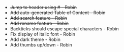 - ~~Jump to header using # - Robin~~
- ~~Add auto-generated Table of Content - Robin~~
- ~~Add search feature - Robin~~
- ~~Add rename feature - Robin~~
- Backticks should escape special characters - Robin
- Fix display of italic font - Robin
- Add dark theme - Robin
- Add thumbs up/down - Robin